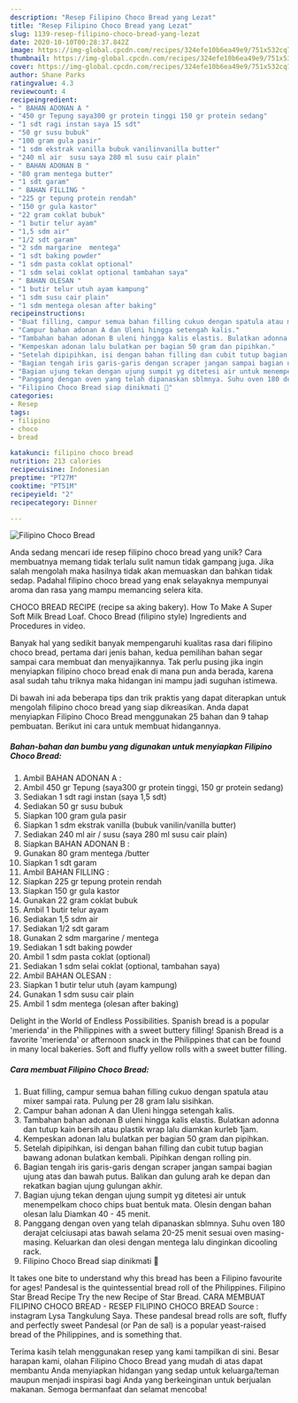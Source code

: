 ```yaml
---
description: "Resep Filipino Choco Bread yang Lezat"
title: "Resep Filipino Choco Bread yang Lezat"
slug: 1139-resep-filipino-choco-bread-yang-lezat
date: 2020-10-10T00:28:37.842Z
image: https://img-global.cpcdn.com/recipes/324efe10b6ea49e9/751x532cq70/filipino-choco-bread-foto-resep-utama.jpg
thumbnail: https://img-global.cpcdn.com/recipes/324efe10b6ea49e9/751x532cq70/filipino-choco-bread-foto-resep-utama.jpg
cover: https://img-global.cpcdn.com/recipes/324efe10b6ea49e9/751x532cq70/filipino-choco-bread-foto-resep-utama.jpg
author: Shane Parks
ratingvalue: 4.3
reviewcount: 4
recipeingredient:
- " BAHAN ADONAN A "
- "450 gr Tepung saya300 gr protein tinggi 150 gr protein sedang"
- "1 sdt ragi instan saya 15 sdt"
- "50 gr susu bubuk"
- "100 gram gula pasir"
- "1 sdm ekstrak vanilla bubuk vanilinvanilla butter"
- "240 ml air  susu saya 280 ml susu cair plain"
- " BAHAN ADONAN B "
- "80 gram mentega butter"
- "1 sdt garam"
- " BAHAN FILLING "
- "225 gr tepung protein rendah"
- "150 gr gula kastor"
- "22 gram coklat bubuk"
- "1 butir telur ayam"
- "1,5 sdm air"
- "1/2 sdt garam"
- "2 sdm margarine  mentega"
- "1 sdt baking powder"
- "1 sdm pasta coklat optional"
- "1 sdm selai coklat optional tambahan saya"
- " BAHAN OLESAN "
- "1 butir telur utuh ayam kampung"
- "1 sdm susu cair plain"
- "1 sdm mentega olesan after baking"
recipeinstructions:
- "Buat filling, campur semua bahan filling cukuo dengan spatula atau mixer sampai rata. Pulung per 28 gram lalu sisihkan."
- "Campur bahan adonan A dan Uleni hingga setengah kalis."
- "Tambahan bahan adonan B uleni hingga kalis elastis. Bulatkan adonna dan tutup kain bersih atau plastik wrap lalu diamkan kurleb 1jam."
- "Kempeskan adonan lalu bulatkan per bagian 50 gram dan pipihkan."
- "Setelah dipipihkan, isi dengan bahan filling dan cubit tutup bagian bawang adonan bulatkan kembali. Pipihkan dengan rolling pin."
- "Bagian tengah iris garis-garis dengan scraper jangan sampai bagian ujung atas dan bawah putus. Balikan dan gulung arah ke depan dan rekatkan bagian ujung gulungan akhir."
- "Bagian ujung tekan dengan ujung sumpit yg ditetesi air untuk menempelkam choco chips buat bentuk mata. Olesin dengan bahan olesan lalu Diamkan 40 - 45 menit."
- "Panggang dengan oven yang telah dipanaskan sblmnya. Suhu oven 180 derajat celciusapi atas bawah selama 20-25 menit sesuai oven masing-masing. Keluarkan dan olesi dengan mentega lalu dinginkan dicooling rack."
- "Filipino Choco Bread siap dinikmati 🤩"
categories:
- Resep
tags:
- filipino
- choco
- bread

katakunci: filipino choco bread 
nutrition: 213 calories
recipecuisine: Indonesian
preptime: "PT27M"
cooktime: "PT51M"
recipeyield: "2"
recipecategory: Dinner

---
```



![Filipino Choco Bread](https://img-global.cpcdn.com/recipes/324efe10b6ea49e9/751x532cq70/filipino-choco-bread-foto-resep-utama.jpg)

Anda sedang mencari ide resep filipino choco bread yang unik? Cara membuatnya memang tidak terlalu sulit namun tidak gampang juga. Jika salah mengolah maka hasilnya tidak akan memuaskan dan bahkan tidak sedap. Padahal filipino choco bread yang enak selayaknya mempunyai aroma dan rasa yang mampu memancing selera kita.

CHOCO BREAD RECIPE (recipe sa aking bakery). How To Make A Super Soft Milk Bread Loaf. Choco Bread (filipino style) Ingredients and Procedures in video.

Banyak hal yang sedikit banyak mempengaruhi kualitas rasa dari filipino choco bread, pertama dari jenis bahan, kedua pemilihan bahan segar sampai cara membuat dan menyajikannya. Tak perlu pusing jika ingin menyiapkan filipino choco bread enak di mana pun anda berada, karena asal sudah tahu triknya maka hidangan ini mampu jadi suguhan istimewa.


Di bawah ini ada beberapa tips dan trik praktis yang dapat diterapkan untuk mengolah filipino choco bread yang siap dikreasikan. Anda dapat menyiapkan Filipino Choco Bread menggunakan 25 bahan dan 9 tahap pembuatan. Berikut ini cara untuk membuat hidangannya.

<!--inarticleads1-->

##### Bahan-bahan dan bumbu yang digunakan untuk menyiapkan Filipino Choco Bread:

1. Ambil  BAHAN ADONAN A :
1. Ambil 450 gr Tepung (saya300 gr protein tinggi, 150 gr protein sedang)
1. Sediakan 1 sdt ragi instan (saya 1,5 sdt)
1. Sediakan 50 gr susu bubuk
1. Siapkan 100 gram gula pasir
1. Siapkan 1 sdm ekstrak vanilla (bubuk vanilin/vanilla butter)
1. Sediakan 240 ml air / susu (saya 280 ml susu cair plain)
1. Siapkan  BAHAN ADONAN B :
1. Gunakan 80 gram mentega /butter
1. Siapkan 1 sdt garam
1. Ambil  BAHAN FILLING :
1. Siapkan 225 gr tepung protein rendah
1. Siapkan 150 gr gula kastor
1. Gunakan 22 gram coklat bubuk
1. Ambil 1 butir telur ayam
1. Sediakan 1,5 sdm air
1. Sediakan 1/2 sdt garam
1. Gunakan 2 sdm margarine / mentega
1. Sediakan 1 sdt baking powder
1. Ambil 1 sdm pasta coklat (optional)
1. Sediakan 1 sdm selai coklat (optional, tambahan saya)
1. Ambil  BAHAN OLESAN :
1. Siapkan 1 butir telur utuh (ayam kampung)
1. Gunakan 1 sdm susu cair plain
1. Ambil 1 sdm mentega (olesan after baking)


Delight in the World of Endless Possibilities. Spanish bread is a popular &#39;merienda&#39; in the Philippines with a sweet buttery filling! Spanish Bread is a favorite &#39;merienda&#39; or afternoon snack in the Philippines that can be found in many local bakeries. Soft and fluffy yellow rolls with a sweet butter filling. 

<!--inarticleads2-->

##### Cara membuat Filipino Choco Bread:

1. Buat filling, campur semua bahan filling cukuo dengan spatula atau mixer sampai rata. Pulung per 28 gram lalu sisihkan.
1. Campur bahan adonan A dan Uleni hingga setengah kalis.
1. Tambahan bahan adonan B uleni hingga kalis elastis. Bulatkan adonna dan tutup kain bersih atau plastik wrap lalu diamkan kurleb 1jam.
1. Kempeskan adonan lalu bulatkan per bagian 50 gram dan pipihkan.
1. Setelah dipipihkan, isi dengan bahan filling dan cubit tutup bagian bawang adonan bulatkan kembali. Pipihkan dengan rolling pin.
1. Bagian tengah iris garis-garis dengan scraper jangan sampai bagian ujung atas dan bawah putus. Balikan dan gulung arah ke depan dan rekatkan bagian ujung gulungan akhir.
1. Bagian ujung tekan dengan ujung sumpit yg ditetesi air untuk menempelkam choco chips buat bentuk mata. Olesin dengan bahan olesan lalu Diamkan 40 - 45 menit.
1. Panggang dengan oven yang telah dipanaskan sblmnya. Suhu oven 180 derajat celciusapi atas bawah selama 20-25 menit sesuai oven masing-masing. Keluarkan dan olesi dengan mentega lalu dinginkan dicooling rack.
1. Filipino Choco Bread siap dinikmati 🤩


It takes one bite to understand why this bread has been a Filipino favourite for ages! Pandesal is the quintessential bread roll of the Philippines. Filipino Star Bread Recipe Try the new Recipe of Star Bread. CARA MEMBUAT FILIPINO CHOCO BREAD - RESEP FILIPINO CHOCO BREAD Source : instagram Lysa Tangkulung Saya. These pandesal bread rolls are soft, fluffy and perfectly sweet Pandesal (or Pan de sal) is a popular yeast-raised bread of the Philippines, and is something that. 

Terima kasih telah menggunakan resep yang kami tampilkan di sini. Besar harapan kami, olahan Filipino Choco Bread yang mudah di atas dapat membantu Anda menyiapkan hidangan yang sedap untuk keluarga/teman maupun menjadi inspirasi bagi Anda yang berkeinginan untuk berjualan makanan. Semoga bermanfaat dan selamat mencoba!
